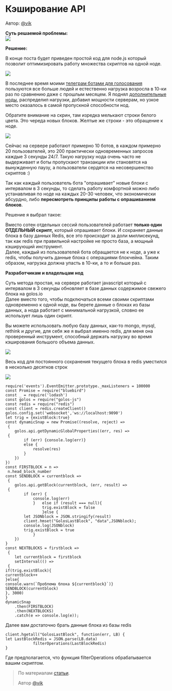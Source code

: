 # Кэширование API

Автор: [@vik](https://golos.io/@vik)

**Суть решаемой проблемы:**    
![](https://imgp.golos.io/0x0/https://s17.postimg.org/byltwz7rh/image.png)

**Решение:**

В конце поста будет приведен простой код для node.js который позволит оптимизировать работу множества скриптов на одной ноде.

![](https://imgp.golos.io/0x0/https://s2.postimg.org/qf2uq63pz/image.png)

В последнее время моими [телеграм ботами для голосования](https://golos.io/ru--boty/@vik/vozobnovlenie-raboty-kuratorskikh-botov-dlya-telegram) пользуются все больше людей и естественно нагрузка возросла в 10-ки раз по сравнению даже с прошлым месяцем. Я поднял [дополнительные ноды](https://golos.io/ru--golos/@vik/etika-botovodstva-na-golose-i-ekonomiya-resursa-pablik-nod-robot-delegat-za-kotorogo-ne-nuzhno-golosovat), распределил нагрузки, добавил мощности серверам, но узкое место оказалось в самой пропускной способности нод.

Обратите внимание на скрин, там изредка мелькают строки белого цвета. Это череда новых блоков. Желтые же строки - это обращение к ноде.

![](https://imgp.golos.io/0x0/https://s21.postimg.org/5qtwcvmmt/blocks.gif)

Сейчас на сервере работают примерно 10 ботов, в каждом примерно 20 пользователей, это 200 практически одновременных запросов каждые 3 секунды 24/7. Такую нагрузку нода очень часто не выдерживает и боты пропускают транзакции или становятся на вынужденную паузу, а пользователи сердятся на несовершенство скриптов :\)

Так как каждый пользователь бота "опрашивает" новые блоки с интервалом в 3 секунды, то сделать работу комфортной можно либо устанавливая по ноде на каждых 20-30 человек, что экономически абсурдно, либо **пересмотреть принципы работы с опрашиванием блоков**.

Решение я выбрал такое:

Вместо сотен отдельных сессий пользователей работает **только один ОТДЕЛЬНЫЙ скрипт,** который опрашивает блоки. И сохраняет данные блока в базу данных Redis, все это происходит за доли миллисекунд, так как redis при правильной настройке не просто база, а мощный кэширующий инструмент.  
Далее, каждый из пользователей бота обращается не к ноде, а уже к redis, чтобы получить данные блока с операциями блокчейна. Таким образом, нагрузка должна упасть в 10-ки, а то и больше раз.

**Разработчикам и владельцам нод**

Суть метода простая, на сервере работает javascript который с интервалом в 3 секунды обновляет в базе данных содержимое свежего блока на golos.io  
Далее вместо того, чтобы подключаться всеми своими скриптами одновременно к одной ноде, вы берете данные о блоках из базы данных, а нода работает с минимальной нагрузкой, словно ее использует лишь один скрипт.

Вы можете использовать любую базу данных, как-то mongo, mysql, rethink и другие, для себя же я выбрал именно redis, для меня она проверенный инструмент, способный держать нагрузку во время кэширования большого объема данных.

![](https://imgp.golos.io/0x0/https://redislabs.com/wp-content/uploads/2014/04/redis_proven_performance_2.png)

Весь код для постоянного сохранения текущего блока в redis уместился в несколько десятков строк

![](https://imgp.golos.io/0x0/https://s13.postimg.org/tii4r8vad/code.jpg)

```text
require('events').EventEmitter.prototype._maxListeners = 100000
const Promise = require("bluebird")
const _ = require('lodash')
const golos = require("golos-js")
const redis = require("redis")
const client = redis.createClient()
golos.config.set('websocket','ws://localhost:9090')
let trig = {existBlock:true}
const dynamicSnap = new Promise((resolve, reject) =>
 {
    golos.api.getDynamicGlobalProperties((err, res) =>
 {
        if (err) {console.log(err)}
        else {
            resolve(res)
        }
    })
})
const FIRSTBLOCK = n =>
 n.head_block_number
const SENDBLOCK = currentblock =>
 {
    golos.api.getBlock(currentblock, (err, result) =>
 {
        if (err) {
            console.log(err) 
            }   else if (result === null){
                trig.existBlock = false
                }else {
        let JSONblock = JSON.stringify(result)
        client.hmset("GolosLastBlock", "data",JSONblock);
        console.log(JSONblock)
        trig.existBlock = true
            }
    })
}
const NEXTBLOCKS = firstblock =>
 {
    let currentblock = firstblock
    setInterval(() =>
 {
if(trig.existBlock){
currentblock++
}else{
console.warn(`Проблема блока ${currentblock}`)}
SENDBLOCK(currentblock)
}, 3000)
}
dynamicSnap
    .then(FIRSTBLOCK)
    .then(NEXTBLOCKS)
    .catch(e => console.log(e));
```

Далее вам достаточно брать данные блока из базы redis

```text
client.hgetall("GolosLastBlock", function(err, LB) {
let LastBlockRedis = JSON.parse(LB.data)
            filterOperations(LastBlockRedis)
}
```

Где предполагается, что функция filterOperations обрабатывается вашим скриптом.

> По материалам [статьи](https://golos.io/ru--golos/@vik/zapusk-mnozhestva-mnogopotochnykh-zhivykh-skriptov-na-odnoi-node-reshenie-dlya-mashtabiruemosti-botov-golosa).
>
> Автор [@vik](https://golos.io/@vik)

